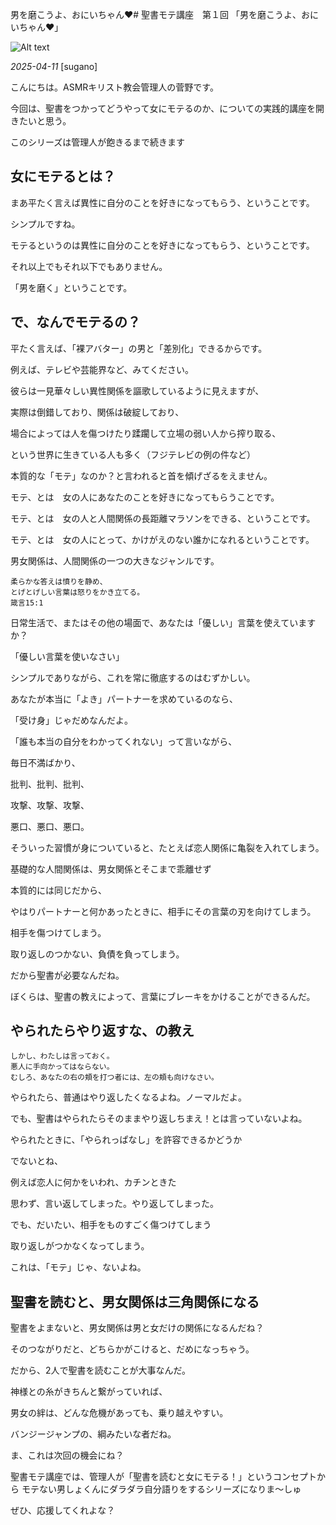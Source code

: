 男を磨こうよ、おにいちゃん❤️# 聖書モテ講座　第１回 「男を磨こうよ、おにいちゃん❤️」

![Alt text](/static/images/blog/asmrchurch_kpop_lady_with_nurse_cosplay_sleeping_on_a_transpare_5336805c-3ed2-49d2-82d2-0f73379e70b7.png)

*2025-04-11*
[sugano]

こんにちは。ASMRキリスト教会管理人の菅野です。

今回は、聖書をつかってどうやって女にモテるのか、についての実践的講座を開きたいと思う。

このシリーズは管理人が飽きるまで続きます

## 女にモテるとは？

まあ平たく言えば異性に自分のことを好きになってもらう、ということです。

シンプルですね。

モテるというのは異性に自分のことを好きになってもらう、ということです。

それ以上でもそれ以下でもありません。

「男を磨く」ということです。

## で、なんでモテるの？

平たく言えば、「裸アバター」の男と「差別化」できるからです。

例えば、テレビや芸能界など、みてください。

彼らは一見華々しい異性関係を謳歌しているように見えますが、

実際は倒錯しており、関係は破綻しており、

場合によっては人を傷つけたり蹂躙して立場の弱い人から搾り取る、

という世界に生きている人も多く（フジテレビの例の件など）

本質的な「モテ」なのか？と言われると首を傾げざるをえません。

モテ、とは　女の人にあなたのことを好きになってもらうことです。

モテ、とは　女の人と人間関係の長距離マラソンをできる、ということです。

モテ、とは　女の人にとって、かけがえのない誰かになれるということです。

男女関係は、人間関係の一つの大きなジャンルです。



```
柔らかな答えは憤りを静め、
とげとげしい言葉は怒りをかき立てる。
箴言15:1
```



日常生活で、またはその他の場面で、あなたは「優しい」言葉を使えていますか？

「優しい言葉を使いなさい」

シンプルでありながら、これを常に徹底するのはむずかしい。

あなたが本当に「よき」パートナーを求めているのなら、

「受け身」じゃだめなんだよ。

「誰も本当の自分をわかってくれない」って言いながら、

毎日不満ばかり、

批判、批判、批判、

攻撃、攻撃、攻撃、

悪口、悪口、悪口。

そういった習慣が身についていると、たとえば恋人関係に亀裂を入れてしまう。

基礎的な人間関係は、男女関係とそこまで乖離せず

本質的には同じだから、

やはりパートナーと何かあったときに、相手にその言葉の刃を向けてしまう。

相手を傷つけてしまう。

取り返しのつかない、負債を負ってしまう。

だから聖書が必要なんだね。

ぼくらは、聖書の教えによって、言葉にブレーキをかけることができるんだ。

## やられたらやり返すな、の教え

```
しかし、わたしは言っておく。
悪人に手向かってはならない。
むしろ、あなたの右の頬を打つ者には、左の頬も向けなさい。
```

やられたら、普通はやり返したくなるよね。ノーマルだよ。

でも、聖書はやられたらそのままやり返しちまえ！とは言っていないよね。

やられたときに、「やられっぱなし」を許容できるかどうか

でないとね、

例えば恋人に何かをいわれ、カチンときた

思わず、言い返してしまった。やり返してしまった。

でも、だいたい、相手をものすごく傷つけてしまう

取り返しがつかなくなってしまう。

これは、「モテ」じゃ、ないよね。

## 聖書を読むと、男女関係は三角関係になる

聖書をよまないと、男女関係は男と女だけの関係になるんだね？

そのつながりだと、どちらかがこけると、だめになっちゃう。

だから、2人で聖書を読むことが大事なんだ。

神様との糸がきちんと繋がっていれば、

男女の絆は、どんな危機があっても、乗り越えやすい。

バンジージャンプの、綱みたいな者だね。

ま、これは次回の機会にね？


聖書モテ講座では、管理人が「聖書を読むと女にモテる！」というコンセプトから
モテない男しょくんにダラダラ自分語りをするシリーズになりま〜しゅ

ぜひ、応援してくれよな？
